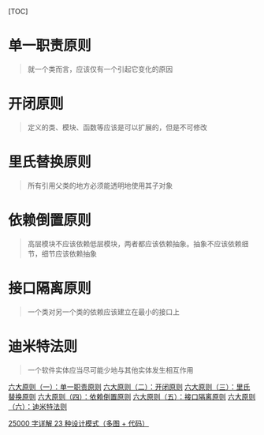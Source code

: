 [TOC]

# 单一职责原则

> 就一个类而言，应该仅有一个引起它变化的原因

# 开闭原则

> 定义的类、模块、函数等应该是可以扩展的，但是不可修改

# 里氏替换原则

> 所有引用父类的地方必须能透明地使用其子对象

# 依赖倒置原则

> 高层模块不应该依赖低层模块，两者都应该依赖抽象。抽象不应该依赖细节，细节应该依赖抽象

# 接口隔离原则

> 一个类对另一个类的依赖应该建立在最小的接口上

# 迪米特法则

> 一个软件实体应当尽可能少地与其他实体发生相互作用






[六大原则（一）：单一职责原则](https://www.jianshu.com/p/1873f91dac7f)
[六大原则（二）：开闭原则](https://www.jianshu.com/p/707906b7bd42)
[六大原则（三）：里氏替换原则](https://www.jianshu.com/p/c2fef9b79731)
[六大原则（四）：依赖倒置原则](https://www.jianshu.com/p/a7f51723228b)
[六大原则（五）：接口隔离原则](https://www.jianshu.com/p/1ddfd16e2c9e)
[六大原则（六）：迪米特法则](https://www.jianshu.com/p/99b1fbe09f26)

[25000 字详解 23 种设计模式（多图 + 代码）](https://mp.weixin.qq.com/s/_OcAZ0enCLgPjyjany8Tiw)